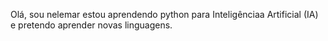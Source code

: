 Olá, sou nelemar estou aprendendo python para Inteligênciaa Artificial (IA) e pretendo aprender novas linguagens.
